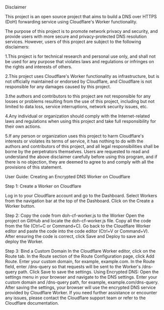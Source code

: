Disclaimer

This project is an open source project that aims to build a DNS over HTTPS (DoH) forwarding service using Cloudflare's Worker functionality. 

The purpose of this project is to promote network privacy and security, and provide users with more secure and privacy-protected DNS resolution services. However, users of this project are subject to the following disclaimers:

1.This project is for technical research and personal use only, and shall not be used for any purpose that violates laws and regulations or infringes on the rights and interests of others.

2.This project uses Cloudflare's Worker functionality as infrastructure, but is not officially maintained or endorsed by Cloudflare, and Cloudflare is not responsible for any damages caused by this project.

3.the authors and contributors to this project are not responsible for any losses or problems resulting from the use of this project, including but not limited to data loss, service interruptions, network security issues, etc.

4.Any individual or organization should comply with the Internet-related laws and regulations when using this project and take full responsibility for their own actions.

5.If any person or organization uses this project to harm Cloudflare's interests or violates its terms of service, it has nothing to do with the authors and contributors of this project, and all legal responsibilities shall be borne by the perpetrators themselves.
Users are requested to read and understand the above disclaimer carefully before using this program, and if there is no objection, they are deemed to agree to and comply with all the provisions of this statement.

User Guide: Creating an Encrypted DNS Worker on Cloudflare

Step 1: Create a Worker on Cloudflare

Log in to your Cloudflare account and go to the Dashboard. Select Workers from the navigation bar at the top of the Dashboard. Click on the Create a Worker button.

Step 2: Copy the code from doh-cf-worker.js to the Worker Open the project on GitHub and locate the doh-cf-worker.js file. Copy all the code from the file (Ctrl+C or Command+C). Go back to the Cloudflare Worker editor and paste the code into the code editor (Ctrl+V or Command+V). After ensuring the code is correct, click Save and Deploy to save and deploy the Worker.

Step 3: Bind a Custom Domain In the Cloudflare Worker editor, click on the Route tab. In the Route section of the Route Configuration page, click Add Route. Enter your custom domain, for example, example.com. In the Route field, enter /dns-query so that requests will be sent to the Worker's /dns-query path. Click Save to save the settings. Using Encrypted DNS: Open the settings menu in your browser and navigate to the DNS settings. Enter your custom domain and /dns-query path, for example, example.com/dns-query. After saving the settings, your browser will use the encrypted DNS service provided by Cloudflare Worker. If you need further assistance or encounter any issues, please contact the Cloudflare support team or refer to the Cloudflare documentation.
